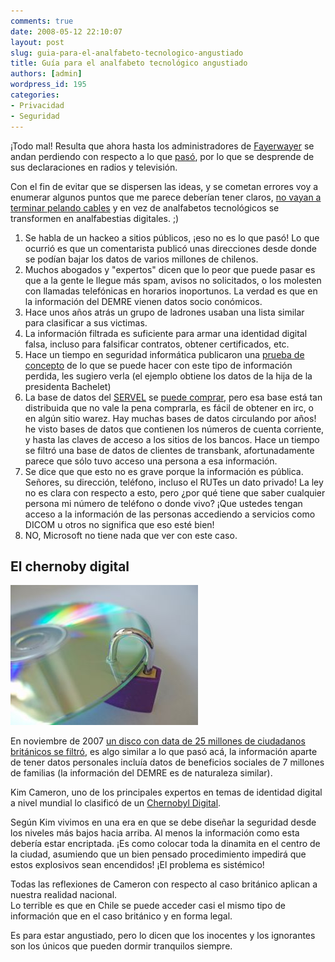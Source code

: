 ```yaml
---
comments: true
date: 2008-05-12 22:10:07
layout: post
slug: guia-para-el-analfabeto-tecnologico-angustiado
title: Guía para el analfabeto tecnológico angustiado
authors: [admin]
wordpress_id: 195
categories:
- Privacidad
- Seguridad
---
```


¡Todo mal! Resulta que ahora hasta los administradores de [Fayerwayer](http://www.fayerwayer.com/) se andan perdiendo con respecto a lo que [pasó](http://www.fayerwayer.com/2008/05/gobierno-comienza-investigacion-de-filtracion-de-datos-personales-de-6-millones-de-chilenos/), por lo que se desprende de sus declaraciones en radios y televisión.

Con el fin de evitar que se dispersen las ideas, y se cometan errores voy a enumerar algunos puntos que me parece deberían tener claros, [no vayan a terminar pelando cables](http://curvaspoliticas.blogspot.com/2008/05/microsoft-fracasa-con-los-impuestos.html) y en vez de analfabetos tecnológicos se transformen en analfabestias digitales. ;)

  1. Se habla de un hackeo a sitios públicos, ¡eso no es lo que pasó! Lo que ocurrió es que un comentarista publicó unas direcciones desde donde se podían bajar los datos de varios millones de chilenos.
  2. Muchos abogados y "expertos" dicen que lo peor que puede pasar es que a la gente le llegue más spam, avisos no solicitados, o los molesten con llamadas telefónicas en horarios inoportunos. La verdad es que en la información del DEMRE vienen datos socio conómicos.
  3. Hace unos años atrás un grupo de ladrones usaban una lista similar para clasificar a sus victimas.
  4. La información filtrada es suficiente para armar una identidad digital falsa, incluso para falsificar contratos, obtener certificados, etc.
  5. Hace un tiempo en seguridad informática publicaron una [prueba de concepto](http://www.seguridad-informatica.cl/home/sitios-del-estado-perimiten-la-fuga-de-informacion-de-ciudadanos-chilenos) de lo que se puede hacer con este tipo de información perdida, les sugiero verla (el ejemplo obtiene los datos de la hija de la presidenta Bachelet)
  6. La base de datos del [SERVEL](http://www.servel.cl/) se [puede comprar](http://www.servel.cl/servel/Controls/Neochannels/Neo_CH323/Deploy/catalogo.pdf), pero esa base está tan distribuida que no vale la pena comprarla, es fácil de obtener en irc, o en algún sitio warez. Hay muchas bases de datos circulando por años! he visto bases de datos que contienen los números de cuenta corriente, y hasta las claves de acceso a los sitios de los bancos. Hace un tiempo se filtró una base de datos de clientes de transbank, afortunadamente parece que sólo tuvo acceso una persona a esa información.
  7. Se dice que que esto no es grave porque la información es pública. Señores, su dirección, teléfono, incluso el RUTes un dato privado! La ley no es clara con respecto a esto, pero ¿por qué tiene que saber cualquier persona mi número de teléfono o donde vivo? ¡Que ustedes tengan acceso a la información de las personas accediendo a servicios como DICOM u otros no significa que eso esté bien!
  8. NO, Microsoft no tiene nada que ver con este caso.

## **El chernoby digital**

![730215_data_security_2.jpg](730215_data_security_2.jpg)

En noviembre de 2007 [un disco con data de 25 millones de ciudadanos británicos se filtró](http://www.guardian.co.uk/politics/2007/nov/21/immigrationpolicy.economy3), es algo similar a lo que pasó acá, la información aparte de tener datos personales incluía datos de beneficios sociales de 7 millones de familias (la información del DEMRE es de naturaleza similar).

Kim Cameron, uno de los principales expertos en temas de identidad digital a nivel mundial lo clasificó de un [Chernobyl Digital](http://www.identityblog.com/?p=898).

Según Kim vivimos en una era en que se debe diseñar la seguridad desde los niveles más bajos hacia arriba. Al menos la información como esta debería estar encriptada. ¡Es como colocar toda la dinamita en el centro de la ciudad, asumiendo que un bien pensado procedimiento impedirá que estos explosivos sean encendidos! ¡El problema es sistémico!

Todas las reflexiones de Cameron con respecto al caso británico aplican a nuestra realidad nacional.  
Lo terrible es que en Chile se puede acceder casi el mismo tipo de información que en el caso británico y en forma legal.

Es para estar angustiado, pero lo dicen que los inocentes y los ignorantes son los únicos que pueden dormir tranquilos siempre.



